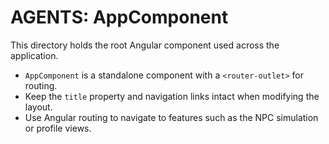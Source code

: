 # AGENTS: AppComponent

This directory holds the root Angular component used across the application.

- `AppComponent` is a standalone component with a `<router-outlet>` for routing.
- Keep the `title` property and navigation links intact when modifying the layout.
- Use Angular routing to navigate to features such as the NPC simulation or profile views.
